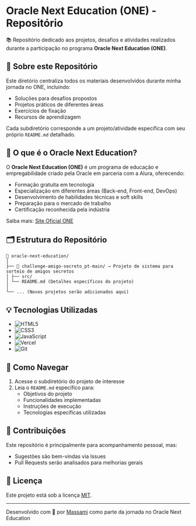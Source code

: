 # Oracle Next Education (ONE) - Repositório

📚 Repositório dedicado aos projetos, desafios e atividades realizados durante a participação no programa **Oracle Next Education (ONE)**.

## 🚀 Sobre este Repositório

Este diretório centraliza todos os materiais desenvolvidos durante minha jornada no ONE, incluindo:
- Soluções para desafios propostos
- Projetos práticos de diferentes áreas
- Exercícios de fixação
- Recursos de aprendizagem

Cada subdiretório corresponde a um projeto/atividade específica com seu próprio `README.md` detalhado.

## 🌟 O que é o Oracle Next Education?

O **Oracle Next Education (ONE)** é um programa de educação e empregabilidade criado pela Oracle em parceria com a Alura, oferecendo:
- Formação gratuita em tecnologia
- Especialização em diferentes áreas (Back-end, Front-end, DevOps)
- Desenvolvimento de habilidades técnicas e soft skills
- Preparação para o mercado de trabalho
- Certificação reconhecida pela indústria

Saiba mais: [Site Oficial ONE](https://www.oracle.com/br/education/oracle-next-education/)

## 🗂 Estrutura do Repositório
```
📁 oracle-next-education/
│
├── 📁 challenge-amigo-secreto_pt-main/ → Projeto de sistema para sorteio de amigos secretos
│ ├── src/
│ └── README.md (Detalhes específicos do projeto)
│
└── ... (Novos projetos serão adicionados aqui)
```

## 💡 Tecnologias Utilizadas

<!-- - ![Java](https://img.shields.io/badge/Java-ED8B00?style=for-the-badge&logo=openjdk&logoColor=white)
- ![Spring](https://img.shields.io/badge/Spring-6DB33F?style=for-the-badge&logo=spring&logoColor=white) -->
- ![HTML5](https://img.shields.io/badge/HTML5-E34F26?style=for-the-badge&logo=html5&logoColor=white)
- ![CSS3](https://img.shields.io/badge/CSS3-1572B6?style=for-the-badge&logo=css3&logoColor=white)
- ![JavaScript](https://img.shields.io/badge/JavaScript-F7DF1E?style=for-the-badge&logo=javascript&logoColor=black)
- ![Vercel](https://img.shields.io/badge/Vercel-000000?style=for-the-badge&logo=vercel&logoColor=white)
- ![Git](https://img.shields.io/badge/Git-E34F26?style=for-the-badge&logo=git&logoColor=white)
<!-- - ![Oracle DB](https://img.shields.io/badge/Oracle-F80000?style=for-the-badge&logo=oracle&logoColor=white) -->

## 📌 Como Navegar

1. Acesse o subdiretório do projeto de interesse
2. Leia o `README.md` específico para:
   - Objetivos do projeto
   - Funcionalidades implementadas
   - Instruções de execução
   - Tecnologias específicas utilizadas

## 🤝 Contribuições

Este repositório é principalmente para acompanhamento pessoal, mas:
- Sugestões são bem-vindas via Issues
- Pull Requests serão analisados para melhorias gerais

## 📄 Licença

Este projeto está sob a licença [MIT](LICENSE).

---

Desenvolvido com 💙 por [Massami](https://www.linkedin.com/in/mcmassami/) como parte da jornada no Oracle Next Education
